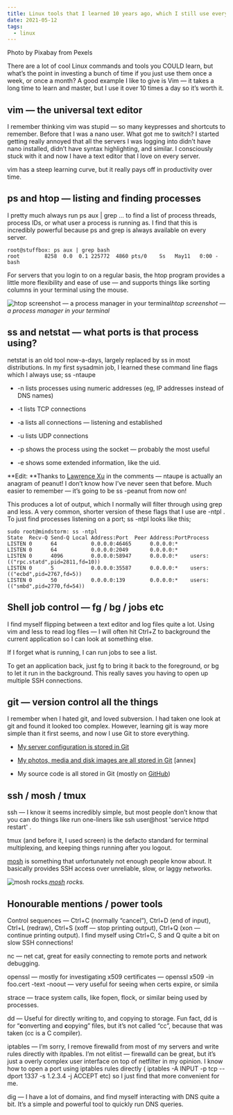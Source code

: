 ```yaml
---
title: Linux tools that I learned 10 years ago, which I still use every day
date: 2021-05-12
tags:
  - linux
---
```


Photo by Pixabay from Pexels

There are a lot of cool Linux commands and tools you COULD learn, but what’s the point in investing a bunch of time if you just use them once a week, or once a month? A good example I like to give is Vim — it takes a long time to learn and master, but I use it over 10 times a day so it’s worth it.

## vim — the universal text editor

I remember thinking vim was stupid — so many keypresses and shortcuts to remember. Before that I was a nano user. What got me to switch? I started getting really annoyed that all the servers I was logging into didn’t have nano installed, didn’t have syntax highlighting, and similar. I consciously stuck with it and now I have a text editor that I love on every server.

vim has a steep learning curve, but it really pays off in productivity over time.

## ps and htop — listing and finding processes

I pretty much always run ps aux | grep ... to find a list of process threads, process IDs, or what user a process is running as. I find that this is incredibly powerful because ps and grep is always available on every server.

    root@stuffbox: ps aux | grep bash
    root        8258  0.0  0.1 225772  4860 pts/0    Ss   May11   0:00 -bash

For servers that you login to on a regular basis, the htop program provides a little more flexibility and ease of use — and supports things like sorting columns in your terminal using the mouse.

![htop screenshot — a process manager in your terminal](https://cdn-images-1.medium.com/max/2166/1*0WsxoUIZsK4wvTskHFhv_w.png)*htop screenshot — a process manager in your terminal*

## ss and netstat — what ports is that process using?

netstat is an old tool now-a-days, largely replaced by ss in most distributions. In my first sysadmin job, I learned these command line flags which I always use; ss -ntaupe

* -n lists processes using numeric addresses (eg, IP addresses instead of DNS names)

* -t lists TCP connections

* -a lists all connections — listening and established

* -u lists UDP connections

* -p shows the process using the socket — probably the most useful

* -e shows some extended information, like the uid.

**Edit: **Thanks to [Lawrence Xu](undefined) in the comments — ntaupe is actually an anagram of peanut! I don’t know how I’ve never seen that before. Much easier to remember — it’s going to be ss -peanut from now on!

This produces a lot of output, which I normally will filter through using grep and less. A very common, shorter version of these flags that I use are -ntpl . To just find processes listening on a port; ss -ntpl looks like this;

    sudo root@mindstorm: ss -ntpl
    State  Recv-Q Send-Q Local Address:Port  Peer Address:PortProcess
    LISTEN 0      64           0.0.0.0:46465      0.0.0.0:*
    LISTEN 0      64           0.0.0.0:2049       0.0.0.0:*
    LISTEN 0      4096         0.0.0.0:58947      0.0.0.0:*    users:(("rpc.statd",pid=2811,fd=10))
    LISTEN 0      5            0.0.0.0:35587      0.0.0.0:*    users:(("ecbd",pid=2767,fd=5))
    LISTEN 0      50           0.0.0.0:139        0.0.0.0:*    users:(("smbd",pid=2770,fd=54))

## Shell job control — fg / bg / jobs etc

I find myself flipping between a text editor and log files quite a lot. Using vim and less to read log files — I will often hit Ctrl+Z to background the current application so I can look at something else.

If I forget what is running, I can run jobs to see a list.

To get an application back, just fg <jobnumber> to bring it back to the foreground, or bg <jobnumber> to let it run in the background. This really saves you having to open up multiple SSH connections.

## git — version control all the things

I remember when I hated git, and loved subversion. I had taken one look at git and found it looked too complex. However, learning git is way more simple than it first seems, and now I use Git to store everything.

* [My server configuration is stored in Git](https://medium.com/james-reads-public-cloud-technology-blog/you-cant-do-gitops-until-you-git-add-16d11d40ff14)

* [My photos, media and disk images are all stored in Git](https://medium.com/james-reads-public-cloud-technology-blog/i-dont-trust-any-storage-how-my-for-git-annex-solved-my-backup-paranoia-cb7ddb0260ae) [annex]

* My source code is all stored in Git (mostly on [GitHub](http://github.com/jamesread/))

## ssh / mosh / tmux

ssh — I know it seems incredibly simple, but most people don’t know that you can do things like run one-liners like ssh user@host 'service httpd restart' .

tmux (and before it, I used screen) is the defacto standard for terminal multiplexing, and keeping things running after you logout.

[mosh](https://mosh.org/) is something that unfortunately not enough people know about. It basically provides SSH access over unreliable, slow, or laggy networks.

![[mosh](https://mosh.org/) rocks.](https://cdn-images-1.medium.com/max/2000/0*XuSLP1P0BeK_Lg84.png)*[mosh](https://mosh.org/) rocks.*

## Honourable mentions / power tools

Control sequences — Ctrl+C (normally “cancel”), Ctrl+D (end of input), Ctrl+L (redraw), Ctrl+S (xoff — stop printing output), Ctrl+Q (xon — continue printing output). I find myself using Ctrl+C, S and Q quite a bit on slow SSH connections!

nc — net cat, great for easily connecting to remote ports and network debugging.

openssl — mostly for investigating x509 certificates — openssl x509 -in foo.cert -text -noout — very useful for seeing when certs expire, or simila

strace — trace system calls, like fopen, flock, or similar being used by processes.

dd — Useful for directly writing to, and copying to storage. Fun fact, dd is for “**c**onverting and **c**opying” files, but it’s not called “cc”, because that was taken (cc is a C compiler).

iptables — I’m sorry, I remove firewalld from most of my servers and write rules directly with itpables. I’m not elitist — firewalld can be great, but it’s just a overly complex user interface on top of netfilter in my opinion. I know how to open a port using iptables rules directly ( iptables -A INPUT -p tcp --dport 1337 -s 1.2.3.4 -j ACCEPT etc) so I just find that more convenient for me.

dig — I have a lot of domains, and find myself interacting with DNS quite a bit. It’s a simple and powerful tool to quickly run DNS queries.
